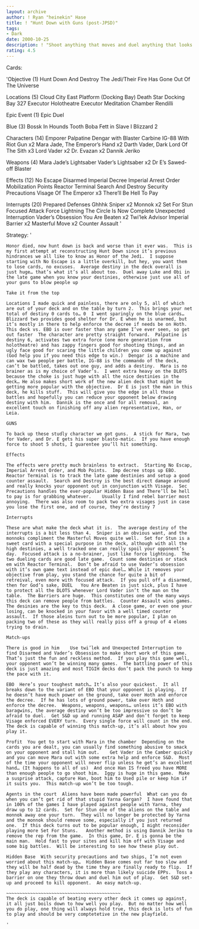 ```yaml
---
layout: archive
author: ! Ryan "heinekin" Hase
title: ! "Hunt Down with Guns (post-JPSD)"
tags:
- Dark
date: 2000-10-25
description: ! "Shoot anything that moves and duel anything that looks remotely like Obi-Wan or Luke."
rating: 4.5
---
```

Cards: 

'Objective  (1)
Hunt Down And Destroy The Jedi/Their Fire Has Gone Out Of The Universe

Locations (5)
Cloud City East Platform (Docking Bay)
Death Star Docking Bay 327
Executor Holotheatre
Executor Meditation Chamber
Rendilli

Epic Event  (1)
Epic Duel

Blue  (3)
Bossk In Hounds Tooth
Boba Fett in Slave I
Blizzard 2

Characters (14)
Emporer Palpatine
Dengar with Blaster Carbine
IG-88 With Riot Gun x2
Mara Jade, The Emperor’s Hand x2
Darth Vader, Dark Lord Of The Sith x3
Lord Vader x2
Dr. Evazan x2
Dannik Jeriko

Weapons (4)
Mara Jade’s Lightsaber
Vader’s Lightsaber x2
Dr E’s Sawed-off Blaster

Effects (12)
No Escape
Disarmed
Imperial Decree
Imperial Arrest Order
Mobilization Points
Reactor Terminal
Search And Destroy
Security Precautions
Visage Of The Emperor x3
There’ll Be Hell To Pay

Interrupts (20)
Prepared Defenses
Ghhhk
Sniper x2
Monnok x2
Set For Stun
Focused Attack
Force Lightning
The Circle Is Now Complete
Unexpected Interruption
Vader’s Obsession
You Are Beaten x2
Twi’lek Advisor
Imperial Barrier x2
Masterful Move x2
Counter Assault '

Strategy: '

~~~~~~~~~~~~~~~~~~~~~~~~~~~~~~~~~~~~~~~~~~~~~~~
Honor died, now hunt down is back and worse than it ever was.  This is my first attempt at reconstructing Hunt Down since it’s previous hindrances we all like to know as Honor of the Jedi.  I suppose starting with No Escape is a little overkill, but hey, you want them to lose cards, no excuses.  Average destiny in the deck overall is just huge… that’s what it’s all about too.  Duel away Luke and Obi in the late game when you know your destinies, otherwise just use all of your guns to blow people up

Take it from the top 

Locations I made quick and painless, there are only 5, all of which are out of your deck and on the table by turn 2.  This brings your net total of destiny 0 cards to… 0  I went sparingly on the blue cards… Blizzard two provides good shelter for Dr. E when he is unarmed, but it’s mostly in there to help enforce the decree if needs be on Hoth.  This deck vs. EBO is over faster than any game I’ve ever seen, so get out faster  The character are pretty straight forward.  Palpatine is destiny 6, activates two extra force (one more generation from holotheatre) and has zappy fingers good for shooting things, and an ugly face good for scaring the little children you come up against (God help you if you need this edge to win.)  Dengar is a machine and can wax two people per battle, IG-88 is the commando of the deck, can’t be battled, takes out one guy, and adds a destiny.  Mara is no brainer as is my choice of Vader’s.  I went extra heavy on the DLOTS because the choke is just huge with all the nice destinies in the deck… He also makes short work of the new alien deck that might be getting more popular with the objective.	Dr E is just the man in this deck, he kills stuff.  This will give you the edge in all those battles and hopefully you can reduce your opponent below drawing destiny with him.  Dannik is the once and for all removal, an excellent touch on finishing off any alien representative, Han, or Leia.

GUNS

To back up these studly character we got guns.	A stick for Mara, two for Vader, and Dr. E gets his super blasto-matic.  If you have enough force to shoot 5 shots, I guarentee you’ll hit something.

Effects 

The effects were pretty much brainless to extract.  Starting No Escap, Imperial Arrest Order, and Mob Points.  Imp decree stops up EBO.  Reactor Terminal is to track the late game destinies and setup a good counter assault.  Search and Destroy is the best direct damage around and really knocks your opponent out in conjunction with Visage.  Sec Precautions handles the ever-popular Hidden Base and There’ll be hell to pay is for grabbing whatever.	Usually I find rebel barrier most annoying.  There was also room to pack two extra visages just in case you lose the first one, and of course, they’re destiny 7

Interrupts 

These are what make the deck what it is.  The average destiny of the interrupts is a bit less than 4.  Sniper is an obvious want, and the monnoks compliment the Masterful Moves quite well.  Set for Stun is a sweet card with a special purpose in the deck, although with all the high destinies, a well tracked one can really spoil your opponent’s day.  Focused attack is a no-brainer, just like force lightning.  The two dueling cards are good late game.  Count some destinies or stack em with Reactor Terminal.  Don’t be afraid to use Vader’s obsession with it’s own game text instead of epic duel… While it removes your objective from play, you stand the chance for quite a bit of retreival, even more with focused attack.  If you pull off a disarmed, then for God’s sake, DUEL	You Are Beaten is just sick, plus I have to protect all the DLOTS whenever Lord Vader isn’t the man on the table.  The Barriers are huge.  This constitutes one of the many ways this deck can remove people from battles.  Counter Assault wins games.  The desinies are the key to this deck.  A close game, or even one your losing, can be knocked in your favor with a well timed counter assault.  If those aleins turn out to be more popular, I plan on packing two of these as they will really piss off a group of 4 eloms trying to drain.

Match-ups 

There is good in him 	Use twi’lek and Unexpected Interruption to find Disarmed and Vader’s Obsession to make short work of this game.  That’s just the fun and reckless method.  If you play this game well, your opponent won’t be winning many games.  The battling power of this deck is just amazing and most TIGIH decks don’t pack the punch to keep the pace with it.

EBO  Here’s your toughest match… It’s also your quickest.  It all breaks down to the variant of EBO that your opponent is playing.  If he doesn’t have much power on the ground, take over Hoth and enforce the decree.  If he has lots of ground power, take over Hoth and enforce the decree.  Weapons, weapons, weapons… unless it’s EBO with baragwins, the average destiny won’t be too impressive so don’t be afraid to duel.  Get S&D up and running ASAP and don’t forget to keep Visage enforced EVERY turn.  Every single force will count in the end.  The deck is capable of winning this match-up, it’s all about how you play it.

Profit  You get to start with Mara in the chamber  Depending on the cards you are dealt, you can usually find something abusive to smack on your opponent and stall him out.	Get Vader in the Camber quickly and you can move Mara out with some extra help and enforce S&D.  Most of the time your opponent will never flip unless he get’s an excellent hand… (It happens to all of us)  And once Han IS freed you have MORE than enough people to go shoot him.  Iggy is huge in this game.  Make a susprise attack, capture Han, boot him to Used pile or keep him if it suits you.	This match-up won’t be too tough.

Agents in the court  Aliens have been made powerful  What can you do when you can’t get rid of that stupid Yarna Gargan?  I have found that in 100% of the games I have played against people with Yarna, they draw up to 12 cards.  Set for Stun one of the aliens on the table and monnok away one your turn.  They will no longer be protected by Yarna and the monnok should remove some, especially if you just returned one.  If this deck turns out to be popular enough, I might reconsider playing more Set For Stuns.   Another method is using Dannik Jeriko to remove the rep from the game.  In this game, Dr. E is gonna be the main man.  Hold fast to your sites and kill him off with Visage and some big battles.  Will be interesting to see how these play out.

Hidden Base  With security precautions and two ships, I’m not even worried about this match-up…  Hidden Base comes out far too slow and they will be half dead by the time they are finally ready to flip.  If they play any characters, it is more than likely suicide EPPs.  Toss a barrier on one they throw down and duel him out of play.  Get S&D set-up and proceed to kill opponent.  An easy match-up.

~~~~~~~~~~~~~~~~~~~~~~~~~~~~~~~~~~~~~~~~~~~
The deck is capable of beating every other deck it comes up against, it all just boils down to how well you play.  But no matter how well you do play, one thing will always hold true, this deck is lots of fun to play and should be very comptetetive in the new playfield.

'